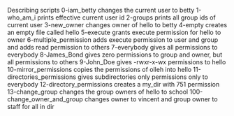 Describing scripts
 0-iam_betty changes the current user to betty
1-who_am_i prints effective current user id
2-groups prints all group ids of current user
 3-new_owner changes owner of hello to betty
4-empty creates an empty file called hello
5-execute grants execute permission for hello to owner
6-multiple_permission adds execute permission to user and group and adds read permission to others
 7-everybody gives all permissions to everybody
8-James_Bond gives zero permissions to group and owner, but all permissions to others
9-John_Doe gives -rwxr-x-wx permissions to hello
10-mirror_permissions copies the permissions of olleh into hello
11-directories_permissions gives subdirectories only permissions only to everybody
12-directory_permissions creates a my_dir with 751 permission
13-change_group changes the group owners of hello to school
100-change_owner_and_group changes owner to vincent and group owner to staff for all in dir
